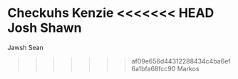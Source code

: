 Checkuhs
Kenzie
<<<<<<< HEAD
Josh
Shawn
=======
Jawsh
Sean
>>>>>>> af09e656d44312288434c4ba6ef6a1bfa68fcc90
Markos
